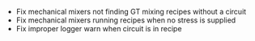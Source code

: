 - Fix mechanical mixers not finding GT mixing recipes without a circuit
- Fix mechanical mixers running recipes when no stress is supplied
- Fix improper logger warn when circuit is in recipe